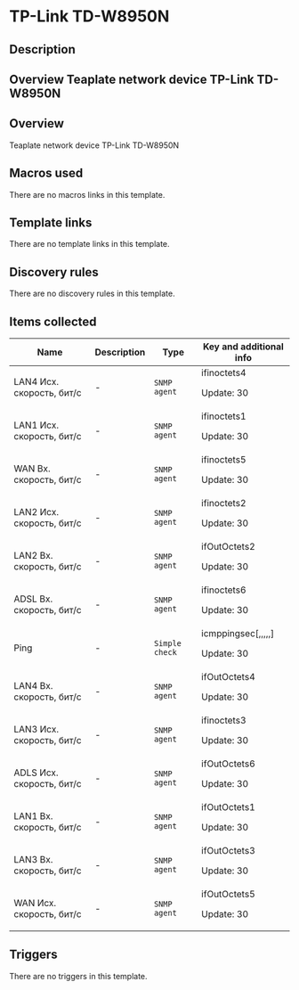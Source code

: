 # TP-Link TD-W8950N

## Description

## Overview Teaplate network device TP-Link TD-W8950N 

## Overview

Teaplate network device TP-Link TD-W8950N



## Macros used

There are no macros links in this template.

## Template links

There are no template links in this template.

## Discovery rules

There are no discovery rules in this template.

## Items collected

|Name|Description|Type|Key and additional info|
|----|-----------|----|----|
|LAN4 Исх. скорость, бит/c|<p>-</p>|`SNMP agent`|ifinoctets4<p>Update: 30</p>|
|LAN1 Исх. скорость, бит/c|<p>-</p>|`SNMP agent`|ifinoctets1<p>Update: 30</p>|
|WAN Вх. скорость, бит/c|<p>-</p>|`SNMP agent`|ifinoctets5<p>Update: 30</p>|
|LAN2 Исх. скорость, бит/с|<p>-</p>|`SNMP agent`|ifinoctets2<p>Update: 30</p>|
|LAN2 Вх. скорость, бит/c|<p>-</p>|`SNMP agent`|ifOutOctets2<p>Update: 30</p>|
|ADSL Вх. скорость, бит/с|<p>-</p>|`SNMP agent`|ifinoctets6<p>Update: 30</p>|
|Ping|<p>-</p>|`Simple check`|icmppingsec[,,,,,]<p>Update: 30</p>|
|LAN4 Вх. скорость, бит/c|<p>-</p>|`SNMP agent`|ifOutOctets4<p>Update: 30</p>|
|LAN3 Исх. скорость, бит/c|<p>-</p>|`SNMP agent`|ifinoctets3<p>Update: 30</p>|
|ADLS Исх. скорость, бит/c|<p>-</p>|`SNMP agent`|ifOutOctets6<p>Update: 30</p>|
|LAN1 Вх. скорость, бит/c|<p>-</p>|`SNMP agent`|ifOutOctets1<p>Update: 30</p>|
|LAN3 Вх. скорость, бит/c|<p>-</p>|`SNMP agent`|ifOutOctets3<p>Update: 30</p>|
|WAN Исх. скорость, бит/c|<p>-</p>|`SNMP agent`|ifOutOctets5<p>Update: 30</p>|
## Triggers

There are no triggers in this template.

